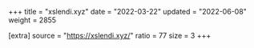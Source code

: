 +++
title = "xslendi.xyz"
date = "2022-03-22"
updated = "2022-06-08"
weight = 2855

[extra]
source = "https://xslendi.xyz/"
ratio = 77
size = 3
+++
